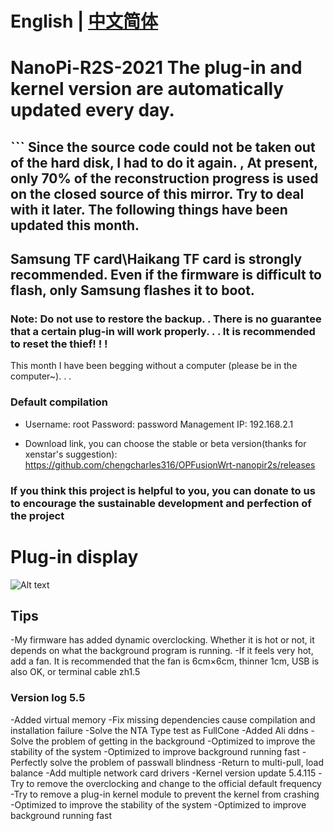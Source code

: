 # English | [中文简体](https://github.com/chengcharles316/OPFusionWrt-nanopir2s/blob/main/README.md)
# NanoPi-R2S-2021 The plug-in and kernel version are automatically updated every day.
## ``` Since the source code could not be taken out of the hard disk, I had to do it again. , At present, only 70% of the reconstruction progress is used on the closed source of this mirror. Try to deal with it later. The following things have been updated this month.
## Samsung TF card\Haikang TF card is strongly recommended. Even if the firmware is difficult to flash, only Samsung flashes it to boot.
### Note: Do not use to restore the backup. . There is no guarantee that a certain plug-in will work properly. . . It is recommended to reset the thief! ! !
This month I have been begging without a computer (please be in the computer~). . .
### Default compilation

- Username: root Password: password Management IP: 192.168.2.1

- Download link, you can choose the stable or beta version(thanks for xenstar's suggestion): https://github.com/chengcharles316/OPFusionWrt-nanopir2s/releases

### If you think this project is helpful to you, you can donate to us to encourage the sustainable development and perfection of the project
# Plug-in display
 ![Alt ​​text](data/20.jpg?raw=true "Title")
## Tips
 -My firmware has added dynamic overclocking. Whether it is hot or not, it depends on what the background program is running.
 -If it feels very hot, add a fan. It is recommended that the fan is 6cm×6cm, thinner 1cm, USB is also OK, or terminal cable zh1.5


### Version log 5.5
-Added virtual memory
-Fix missing dependencies cause compilation and installation failure
-Solve the NTA Type test as FullCone
-Added Ali ddns
-Solve the problem of getting in the background
-Optimized to improve the stability of the system
-Optimized to improve background running fast
-Perfectly solve the problem of passwall blindness
-Return to multi-pull, load balance
-Add multiple network card drivers
-Kernel version update 5.4.115
-Try to remove the overclocking and change to the official default frequency
-Try to remove a plug-in kernel module to prevent the kernel from crashing
-Optimized to improve the stability of the system
-Optimized to improve background running fast
